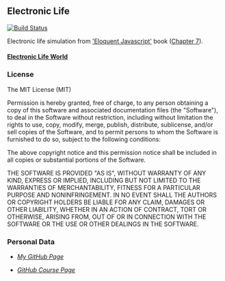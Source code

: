 ## Electronic Life

[![Build Status](https://travis-ci.org/ULL-ESIT-MII-CA-1718/electronic-life-KevMCh.svg?branch=master)](https://travis-ci.org/ULL-ESIT-MII-CA-1718/electronic-life-KevMCh)

Electronic life simulation from ['Eloquent Javascript'](http://eloquentjavascript.net/) book ([Chapter 7](http://eloquentjavascript.net/07_elife.html)).

#### [Electronic Life World](https://ull-esit-mii-ca-1718.github.io/electronic-life-KevMCh/)

### License

The MIT License (MIT)

Permission is hereby granted, free of charge, to any person obtaining a copy
of this software and associated documentation files (the "Software"), to deal
in the Software without restriction, including without limitation the rights
to use, copy, modify, merge, publish, distribute, sublicense, and/or sell
copies of the Software, and to permit persons to whom the Software is
furnished to do so, subject to the following conditions:

The above copyright notice and this permission notice shall be included in
all copies or substantial portions of the Software.

THE SOFTWARE IS PROVIDED "AS IS", WITHOUT WARRANTY OF ANY KIND, EXPRESS OR
IMPLIED, INCLUDING BUT NOT LIMITED TO THE WARRANTIES OF MERCHANTABILITY,
FITNESS FOR A PARTICULAR PURPOSE AND NONINFRINGEMENT. IN NO EVENT SHALL THE
AUTHORS OR COPYRIGHT HOLDERS BE LIABLE FOR ANY CLAIM, DAMAGES OR OTHER
LIABILITY, WHETHER IN AN ACTION OF CONTRACT, TORT OR OTHERWISE, ARISING FROM,
OUT OF OR IN CONNECTION WITH THE SOFTWARE OR THE USE OR OTHER DEALINGS IN
THE SOFTWARE.

### Personal Data
* *[My GitHub Page](https://kevmch.github.io/)*

* *[GitHub Course Page](https://ull-esit-mii-ca-1718.github.io/docs/index.html)*

